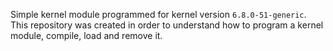 Simple kernel module programmed for kernel version `6.8.0-51-generic`. This repository was created in order to understand how to program a kernel module, compile, load and remove it.
